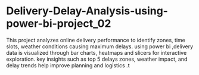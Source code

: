 # Delivery-Delay-Analysis-using-power-bi-project_02
This project analyzes online delivery performance to identify zones, time slots, weather conditions causing maximum delays. using power bi ,delivery data is visualized through bar charts, heatmaps and slicers for interactive exploration. key insights such as top 5 delays zones, weather impact, and delay trends help improve planning and logistics .t
